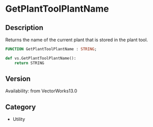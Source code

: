 # GetPlantToolPlantName

## Description
Returns the name of the current plant that is stored in the plant tool.

```pascal
FUNCTION GetPlantToolPlantName : STRING;
```

```python
def vs.GetPlantToolPlantName():
    return STRING
```

## Version
Availability: from VectorWorks13.0

## Category
* Utility

